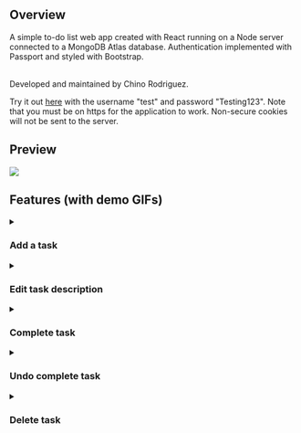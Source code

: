 <h2> Overview </h2>
A simple to-do list web app created with React running on a Node server connected to a MongoDB Atlas database. Authentication implemented with Passport and styled with Bootstrap. </br></br>

Developed and maintained by Chino Rodriguez.

Try it out <a href="https://mern-to-dos.uc.r.appspot.com/" target="_blank" rel="noopener noreferrer">here</a> with the username "test" and password "Testing123". Note that you must be on https for the application to work. Non-secure cookies will not be sent to the server.

<h2> Preview </h2>

<img src="https://user-images.githubusercontent.com/106716130/200059011-0f283f7f-e372-4292-9525-5674cfc08984.png" />

<h2> Features (with demo GIFs) </h2>

<details>
<summary>
<h3> Add a task </h3>
</summary>
<img src="https://user-images.githubusercontent.com/106716130/200060589-ede17280-467c-4c60-8acf-d6e8c5582bcd.gif" />
</details>


<details>
<summary>
<h3> Edit task description </h3>
</summary>
<img src="https://user-images.githubusercontent.com/106716130/200061059-471efc04-96ef-4b14-bb19-ea46ea17debc.gif" />
</details>

<details>
<summary>
<h3> Complete task </h3>
</summary>
<img src="https://user-images.githubusercontent.com/106716130/200061165-e7754869-a522-4641-bc37-9d5f06098657.gif" />
</details>

<details>
<summary>
<h3> Undo complete task </h3>
</summary>
<img src="https://user-images.githubusercontent.com/106716130/200061217-e9c39d09-fd1d-4f6f-9ac1-87b24977964d.gif" />
</details>

<details>
<summary>
<h3> Delete task </h3>
</summary>
<img src="https://user-images.githubusercontent.com/106716130/200061279-7a5e58cf-485c-499b-98b3-bdd49d8da711.gif" />
</details>
